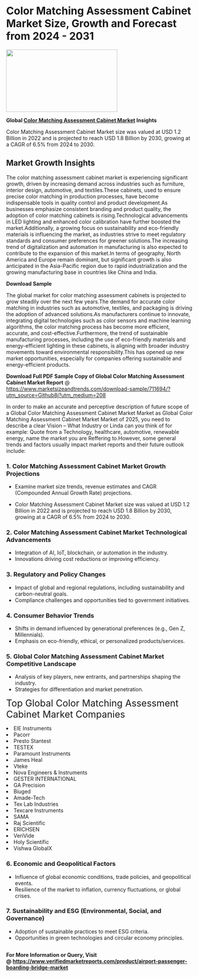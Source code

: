 <H1>Color Matching Assessment Cabinet Market Size, Growth and Forecast from 2024 - 2031</H1><img class="aligncenter size-medium wp-image-584254" src="https://thirdeyenews.in/wp-content/uploads/2024/09/Global-Market-Research-300x168.jpeg" alt="" width="300" height="168" /><p><strong>Global&nbsp;<a href="https://www.marketsizeandtrends.com/download-sample/711694/?utm_source=Github8j?utm_medium=208">Color Matching Assessment Cabinet Market</a> Insights</strong></p><p>Color Matching Assessment Cabinet Market size was valued at USD 1.2 Billion in 2022 and is projected to reach USD 1.8 Billion by 2030, growing at a CAGR of 6.5% from 2024 to 2030.</p><p><h2>Market Growth Insights</h2> <p>The color matching assessment cabinet market is experiencing significant growth, driven by increasing demand across industries such as furniture, interior design, automotive, and textiles.These cabinets, used to ensure precise color matching in production processes, have become indispensable tools in quality control and product development.As businesses emphasize consistent branding and product quality, the adoption of color matching cabinets is rising.Technological advancements in LED lighting and enhanced color calibration have further boosted the market.Additionally, a growing focus on sustainability and eco-friendly materials is influencing the market, as industries strive to meet regulatory standards and consumer preferences for greener solutions.The increasing trend of digitalization and automation in manufacturing is also expected to contribute to the expansion of this market.In terms of geography, North America and Europe remain dominant, but significant growth is also anticipated in the Asia-Pacific region due to rapid industrialization and the growing manufacturing base in countries like China and India.</p> <p><strong>Download Sample</strong></p> <p>The global market for color matching assessment cabinets is projected to grow steadily over the next few years.The demand for accurate color matching in industries such as automotive, textiles, and packaging is driving the adoption of advanced solutions.As manufacturers continue to innovate, integrating digital technologies such as color sensors and machine learning algorithms, the color matching process has become more efficient, accurate, and cost-effective.Furthermore, the trend of sustainable manufacturing processes, including the use of eco-friendly materials and energy-efficient lighting in these cabinets, is aligning with broader industry movements toward environmental responsibility.This has opened up new market opportunities, especially for companies offering sustainable and energy-efficient products.</p> <p><span class=""><strong>Download Full PDF Sample Copy of Global Color Matching Assessment Cabinet Market Report</strong> @ <a href="https://www.marketsizeandtrends.com/download-sample/711694/?utm_source=Github8j?utm_medium=208" target="_blank">https://www.marketsizeandtrends.com/download-sample/711694/?utm_source=Github8j?utm_medium=208</a></span></p><p>In order to make an accurate and perceptive description of future scope of a Global&nbsp;Color Matching Assessment Cabinet Market Market as Global&nbsp;Color Matching Assessment Cabinet Market Market of 2025, you need to describe a clear Vision &ndash; What Industry or Linda can you think of for example: Quote from a Technology, healthcare, automotive, renewable energy, name the market you are Reffering to.However, some general trends and factors usually impact market reports and their future outlook include:</p><h3>1.&nbsp;<strong>Color Matching Assessment Cabinet Market Growth Projections</strong></h3><ul><li>Examine market size trends, revenue estimates and CAGR (Compounded Annual Growth Rate) projections.</li><li><p>Color Matching Assessment Cabinet Market size was valued at USD 1.2 Billion in 2022 and is projected to reach USD 1.8 Billion by 2030, growing at a CAGR of 6.5% from 2024 to 2030.</p></li></ul><h3>2.&nbsp;<strong>Color Matching Assessment Cabinet Market Technological Advancements</strong></h3><ul><li>Integration of AI, IoT, blockchain, or automation in the industry.</li><li>Innovations driving cost reductions or improving efficiency.</li></ul><h3>3.&nbsp;<strong>Regulatory and Policy Changes</strong></h3><ul><li>Impact of global and regional regulations, including sustainability and carbon-neutral goals.</li><li>Compliance challenges and opportunities tied to government initiatives.</li></ul><h3>4.&nbsp;<strong>Consumer Behavior Trends</strong></h3><ul><li>Shifts in demand influenced by generational preferences (e.g., Gen Z, Millennials).</li><li>Emphasis on eco-friendly, ethical, or personalized products/services.</li></ul><h3>5.&nbsp;<strong>Global Color Matching Assessment Cabinet Market Competitive Landscape</strong></h3><ul><li>Analysis of key players, new entrants, and partnerships shaping the industry.</li><li>Strategies for differentiation and market penetration.</li></ul><p data-pm-slice="1 1 []"><span style="color: inherit; font-family: inherit; font-size: 25px;">Top Global Color Matching Assessment Cabinet Market Companies</span></p><div class="" data-test-id=""><p><li>EIE Instruments</li><li> Pacorr</li><li> Presto Stantest</li><li> TESTEX</li><li> Paramount Instruments</li><li> James Heal</li><li> Vteke</li><li> Nova Engineers & Instruments</li><li> GESTER INTERNATIONAL</li><li> GA Precision</li><li> Biuged</li><li> Amade-Tech</li><li> Tex Lab Industries</li><li> Texcare Instruments</li><li> SAMA</li><li> Raj Scientific</li><li> ERICHSEN</li><li> VeriVide</li><li> Holy Scientific</li><li> Vishwa GlobalX</li></p></div><h3>6.&nbsp;<strong>Economic and Geopolitical Factors</strong></h3><ul><li>Influence of global economic conditions, trade policies, and geopolitical events.</li><li>Resilience of the market to inflation, currency fluctuations, or global crises.</li></ul><h3>7.&nbsp;<strong>Sustainability and ESG (Environmental, Social, and Governance)</strong></h3><ul><li>Adoption of sustainable practices to meet ESG criteria.</li><li>Opportunities in green technologies and circular economy principles.</li></ul><h2><strong style="font-size: 14px;">For More Information or Query, Visit @&nbsp;</strong><a style="background-color: #ffffff; font-size: 14px;" href="https://www.marketsizeandtrends.com/report/color-matching-assessment-cabinet-market/" target="_blank">https://www.verifiedmarketreports.com/product/airport-passenger-boarding-bridge-market</a></h2>